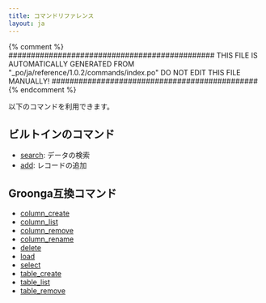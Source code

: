 ```yaml
---
title: コマンドリファレンス
layout: ja
---
```


{% comment %}
##############################################
  THIS FILE IS AUTOMATICALLY GENERATED FROM
  "_po/ja/reference/1.0.2/commands/index.po"
  DO NOT EDIT THIS FILE MANUALLY!
##############################################
{% endcomment %}


以下のコマンドを利用できます。

## ビルトインのコマンド

 * [search](search/): データの検索
 * [add](add/): レコードの追加

## Groonga互換コマンド

 * [column_create](column-create/)
 * [column_list](column-list/)
 * [column_remove](column-remove/)
 * [column_rename](column-rename/)
 * [delete](delete/)
 * [load](load/)
 * [select](select/)
 * [table_create](table-create/)
 * [table_list](table-list/)
 * [table_remove](table-remove/)
